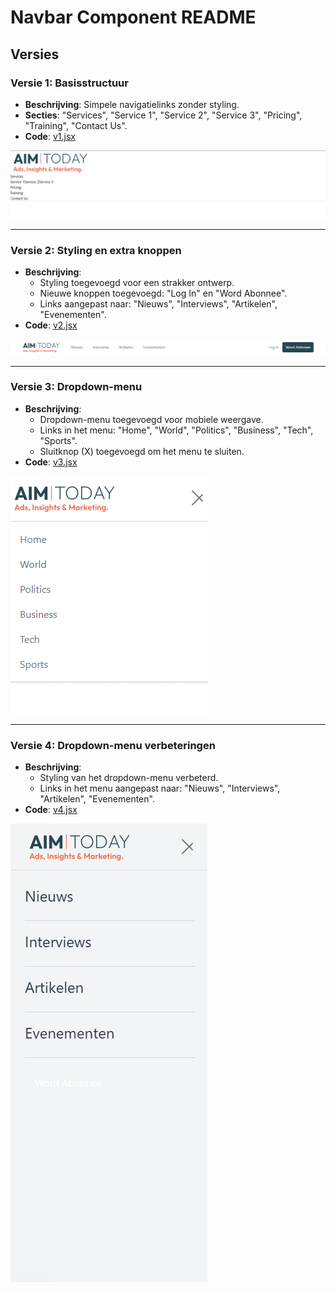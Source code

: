 # Navbar Component README

## Versies

### Versie 1: Basisstructuur
- **Beschrijving**: Simpele navigatielinks zonder styling.
- **Secties**: "Services", "Service 1", "Service 2", "Service 3", "Pricing", "Training", "Contact Us".
- **Code**: [v1.jsx](https://github.com/Teunert2/CP2/blob/main/code/Navbar/versies/v1.jsx)

![Versie 1](https://github.com/Teunert2/CP2/blob/main/code/Navbar/foto/v1.png)

---

### Versie 2: Styling en extra knoppen
- **Beschrijving**: 
  - Styling toegevoegd voor een strakker ontwerp.  
  - Nieuwe knoppen toegevoegd: "Log In" en "Word Abonnee".  
  - Links aangepast naar: "Nieuws", "Interviews", "Artikelen", "Evenementen".  
- **Code**: [v2.jsx](https://github.com/Teunert2/CP2/blob/main/code/Navbar/versies/v2.jsx)

![Versie 2](https://github.com/Teunert2/CP2/blob/main/code/Navbar/foto/v2.png)

---

### Versie 3: Dropdown-menu
- **Beschrijving**: 
  - Dropdown-menu toegevoegd voor mobiele weergave.  
  - Links in het menu: "Home", "World", "Politics", "Business", "Tech", "Sports".  
  - Sluitknop (X) toegevoegd om het menu te sluiten.  
- **Code**: [v3.jsx](https://github.com/Teunert2/CP2/blob/main/code/Navbar/versies/v3.jsx)

![Versie 3](https://github.com/Teunert2/CP2/blob/main/code/Navbar/foto/v3.png)

---

### Versie 4: Dropdown-menu verbeteringen
- **Beschrijving**: 
  - Styling van het dropdown-menu verbeterd.  
  - Links in het menu aangepast naar: "Nieuws", "Interviews", "Artikelen", "Evenementen".  
- **Code**: [v4.jsx](https://github.com/Teunert2/CP2/blob/main/code/Navbar/versies/v4.jsx)

![Versie 4](https://github.com/Teunert2/CP2/blob/main/code/Navbar/foto/v4.png)
